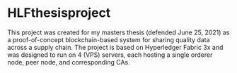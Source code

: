 # HLFthesisproject
This project was created for my masters thesis (defended June 25, 2021) as a proof-of-concept blockchain-based system for sharing quality data across a supply chain.
The project is based on Hyperledger Fabric 3x and was designed to run on 4 (VPS) servers, each hosting a single orderer node, peer node, and corresponding CAs.
